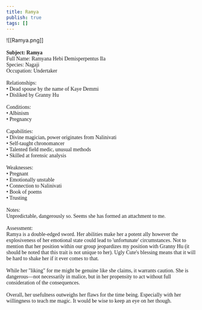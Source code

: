 ```yaml
---
title: Ramya
publish: true
tags: []
---
```

![[Ramya.png]]
<span style="font-family: 'Lucida Handwriting'; font-optical-sizing: auto; font-style: normal; word-break: break-word;"><br><br>**Subject: Ramya**<br>Full Name: Ramyana Hebi Demisperpentus Ila<br>Species: Nagaji<br>Occupation: Undertaker <br><br>Relationships:
<br><span>&bull;</span> Dead spouse by the name of Kaye Demmi
<br><span>&bull;</span> Disliked by Granny Hu
<br><br>
Conditions:
<br><span>&bull;</span> Albinism
<br><span>&bull;</span> Pregnancy
<br><br>
Capabilities:
<br><span>&bull;</span> Divine magician, power originates from Nalinivati
<br><span>&bull;</span> Self-taught chronomancer
<br><span>&bull;</span> Talented field medic, unusual methods
<br><span>&bull;</span> Skilled at forensic analysis
<br><br>
Weaknesses:
<br><span>&bull;</span> Pregnant
<br><span>&bull;</span> Emotionally unstable
<br><span>&bull;</span> Connection to Nalinivati
<br><span>&bull;</span> Book of poems
<br><span>&bull;</span> Trusting
<br><br>
Notes: 
<br>Unpredictable, dangerously so. Seems she has formed an attachment to me. 
<br><br>Assessment: 
<br>Ramya is a double-edged sword. Her abilities make her a potent ally however the explosiveness of her emotional state could lead to 'unfortunate' circumstances. Not to mention that her position within our group jeopardizes my position with Granny Hu (it should be noted that this trait is not unique to her). Ugly Cute's blessing means that it will be hard to shake her if it ever comes to that.<br><br>While her "liking" for me might be genuine like she claims, it warrants caution. She is dangerous—not necessarily in malice, but in her propensity to act without full consideration of the consequences. <br><br>Overall, her usefulness outweighs her flaws for the time being. Especially with her willingness to teach me magic. It would be wise to keep an eye on her though.</span>